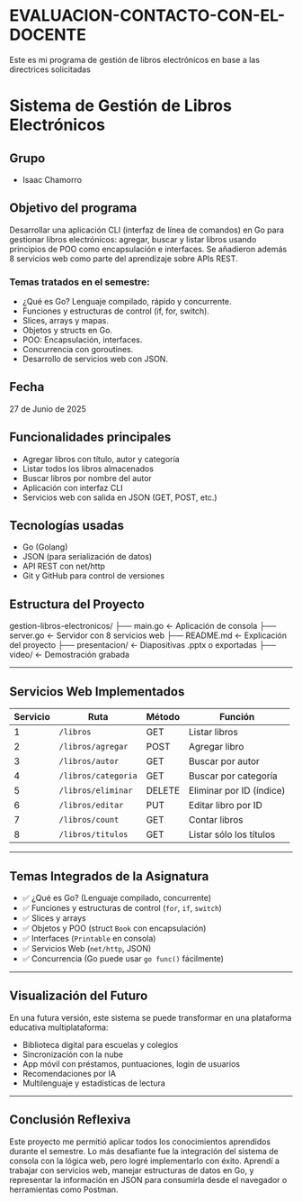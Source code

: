 # EVALUACION-CONTACTO-CON-EL-DOCENTE
Este es mi programa de gestión de libros electrónicos en base a las directrices solicitadas 
# Sistema de Gestión de Libros Electrónicos

##  Grupo
- Isaac Chamorro

## Objetivo del programa
Desarrollar una aplicación CLI (interfaz de línea de comandos) en Go para gestionar libros electrónicos: agregar, buscar y listar libros usando principios de POO como encapsulación e interfaces. Se añadieron además 8 servicios web como parte del aprendizaje sobre APIs REST.
### Temas tratados en el semestre:

- ¿Qué es Go? Lenguaje compilado, rápido y concurrente.
- Funciones y estructuras de control (if, for, switch).
- Slices, arrays y mapas.
- Objetos y structs en Go.
- POO: Encapsulación, interfaces.
- Concurrencia con goroutines.
- Desarrollo de servicios web con JSON.

## Fecha
27 de Junio de 2025

## Funcionalidades principales
- Agregar libros con título, autor y categoría
- Listar todos los libros almacenados
- Buscar libros por nombre del autor
- Aplicación con interfaz CLI
- Servicios web con salida en JSON (GET, POST, etc.)

## Tecnologías usadas
- Go (Golang)
- JSON (para serialización de datos)
- API REST con net/http
- Git y GitHub para control de versiones

## Estructura del Proyecto

gestion-libros-electronicos/
├── main.go ← Aplicación de consola
├── server.go ← Servidor con 8 servicios web
├── README.md ← Explicación del proyecto
├── presentacion/ ← Diapositivas .pptx o exportadas
├── video/ ← Demostración grabada


---

## Servicios Web Implementados

| Servicio | Ruta                   | Método | Función                  |
|----------|------------------------|--------|---------------------------|
| 1        | `/libros`              | GET    | Listar libros             |
| 2        | `/libros/agregar`      | POST   | Agregar libro             |
| 3        | `/libros/autor`        | GET    | Buscar por autor          |
| 4        | `/libros/categoria`    | GET    | Buscar por categoría      |
| 5        | `/libros/eliminar`     | DELETE | Eliminar por ID (índice)  |
| 6        | `/libros/editar`       | PUT    | Editar libro por ID       |
| 7        | `/libros/count`        | GET    | Contar libros             |
| 8        | `/libros/titulos`      | GET    | Listar sólo los títulos   |

---

## Temas Integrados de la Asignatura

- ✅ ¿Qué es Go? (Lenguaje compilado, concurrente)
- ✅ Funciones y estructuras de control (`for`, `if`, `switch`)
- ✅ Slices y arrays
- ✅ Objetos y POO (struct `Book` con encapsulación)
- ✅ Interfaces (`Printable` en consola)
- ✅ Servicios Web (`net/http`, JSON)
- ✅ Concurrencia (Go puede usar `go func()` fácilmente)

---

## Visualización del Futuro

En una futura versión, este sistema se puede transformar en una plataforma educativa multiplataforma:

- Biblioteca digital para escuelas y colegios
- Sincronización con la nube
- App móvil con préstamos, puntuaciones, login de usuarios
- Recomendaciones por IA
- Multilenguaje y estadísticas de lectura

---

## Conclusión Reflexiva

Este proyecto me permitió aplicar todos los conocimientos aprendidos durante el semestre. Lo más desafiante fue la integración del sistema de consola con la lógica web, pero logré implementarlo con éxito. Aprendí a trabajar con servicios web, manejar estructuras de datos en Go, y representar la información en JSON para consumirla desde el navegador o herramientas como Postman.

